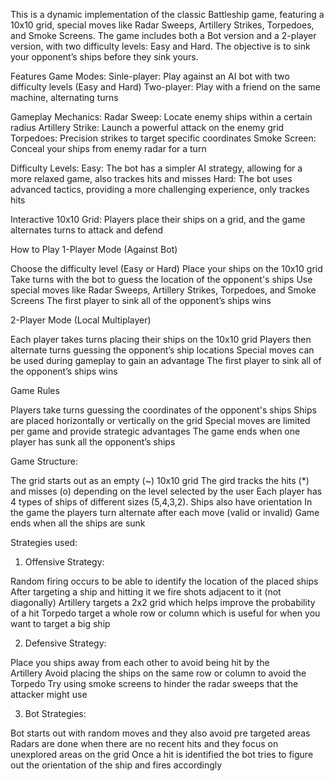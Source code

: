 This is a dynamic implementation of the classic Battleship game, featuring a 10x10 grid, special moves like Radar 
Sweeps, Artillery Strikes, Torpedoes, and Smoke Screens. The game includes both a Bot version and a 2-player version,
with two difficulty levels: Easy and Hard. The objective is to sink your opponent’s ships before they sink yours.

Features
Game Modes:
Sinle-player: Play against an AI bot with two difficulty levels (Easy and Hard)
Two-player: Play with a friend on the same machine, alternating turns

Gameplay Mechanics:
Radar Sweep: Locate enemy ships within a certain radius
Artillery Strike: Launch a powerful attack on the enemy grid
Torpedoes: Precision strikes to target specific coordinates
Smoke Screen: Conceal your ships from enemy radar for a turn

Difficulty Levels:
Easy: The bot has a simpler AI strategy, allowing for a more 
relaxed game, also trackes hits and misses
Hard: The bot uses advanced tactics, providing a more challenging 
experience, only trackes hits

Interactive 10x10 Grid: 
Players place their ships on a grid, and the game alternates turns 
to attack and defend

How to Play
1-Player Mode (Against Bot)

Choose the difficulty level (Easy or Hard)
Place your ships on the 10x10 grid
Take turns with the bot to guess the location of the 
opponent's ships
Use special moves like Radar Sweeps, Artillery Strikes, 
Torpedoes, and Smoke Screens
The first player to sink all of the opponent’s ships wins

2-Player Mode (Local Multiplayer)

Each player takes turns placing their ships on the 10x10 grid
Players then alternate turns guessing the opponent’s ship 
locations
Special moves can be used during gameplay to gain an advantage
The first player to sink all of the opponent’s ships wins

Game Rules

Players take turns guessing the coordinates of the opponent's 
ships
Ships are placed horizontally or vertically on the grid
Special moves are limited per game and provide strategic 
advantages
The game ends when one player has sunk all the opponent’s ships

Game Structure:

The grid starts out as an empty (~) 10x10 grid
The gird tracks the hits (*) and misses (o)  depending on the 
level selected by the user
Each player has 4 types of ships of different sizes (5,4,3,2). 
Ships also have orientation
In the game the players turn alternate after each move (valid or 
invalid)
Game ends when all the ships are sunk

Strategies used:

1. Offensive Strategy:

Random firing occurs to be able to identify the location of the 
placed ships 
After targeting a ship and hitting it we fire shots adjacent to it 
(not diagonally)
Artillery  targets a 2x2 grid which helps improve the probability 
of a hit 
Torpedo target a whole row or column which is useful for when you 
want to target a big ship

2. Defensive Strategy:

Place you ships away from each other to avoid being hit by the  
Artillery
Avoid placing the ships on the same row or column to avoid the 
Torpedo
Try using smoke screens to hinder the radar sweeps that the 
attacker might use
     
3. Bot Strategies:

Bot starts out with random moves and they also avoid pre targeted 
areas
Radars are done when there are no recent hits and they focus on 
unexplored areas on the grid
Once a hit is identified the bot tries to figure out the 
orientation of the ship and fires accordingly 
